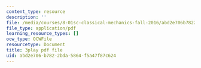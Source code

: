 ```yaml
---
content_type: resource
description: ''
file: /media/courses/8-01sc-classical-mechanics-fall-2016/abd2e706b7822bda5864f5a47f87c624_l062G7RC8-o.pdf
file_type: application/pdf
learning_resource_types: []
ocw_type: OCWFile
resourcetype: Document
title: 3play pdf file
uid: abd2e706-b782-2bda-5864-f5a47f87c624
---
```

